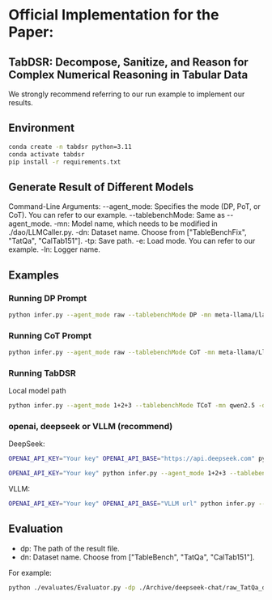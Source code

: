 # Official Implementation for the Paper: 
## **TabDSR: Decompose, Sanitize, and Reason for Complex Numerical Reasoning in Tabular Data**

We strongly recommend referring to our run example to implement our results.

## Environment
```bash
conda create -n tabdsr python=3.11
conda activate tabdsr
pip install -r requirements.txt
```

## Generate Result of Different Models

Command-Line Arguments:
--agent_mode: Specifies the mode (DP, PoT, or CoT). You can refer to our example.
--tablebenchMode: Same as --agent_mode.
-mn: Model name, which needs to be modified in ./dao/LLMCaller.py.
-dn: Dataset name. Choose from ["TableBenchFix", "TatQa", "CalTab151"].
-tp: Save path.
-e: Load mode. You can refer to our example.
-ln: Logger name.

## Examples

### Running DP Prompt

```bash
python infer.py --agent_mode raw --tablebenchMode DP -mn meta-llama/Llama-2-7b-chat-hf -dn TableBenchFix -tp ./Archive/{DatasetName}/meta-llama/Llama-2-7b-chat-hf -e llama -ln test
```

### Running CoT Prompt

```bash
python infer.py --agent_mode raw --tablebenchMode CoT -mn meta-llama/Llama-2-7b-chat-hf -dn TableBenchFix -tp ./Archive/{DatasetName}/meta-llama/Llama-2-7b-chat-hf -e llama -ln test
```

### Running TabDSR

Local model path

```bash
python infer.py --agent_mode 1+2+3 --tablebenchMode TCoT -mn qwen2.5 -dn TableBenchFix -tp ./Archive/{DatasetName}/qwen2.5 -e qwen -ln test
```

### openai, deepseek or VLLM (recommend)

DeepSeek:

```bash
OPENAI_API_KEY="Your key" OPENAI_API_BASE="https://api.deepseek.com" python infer.py --agent_mode 1+2+3 --tablebenchMode PoT -mn deepseek-chat -dn TableBenchFix -tp ./Archive/deepseek-chat -e openai -ln test
```

```bash
OPENAI_API_KEY="Your key" python infer.py --agent_mode 1+2+3 --tablebenchMode PoT -mn gpt-4o -dn TableBenchFix -tp ./Archive/{DatasetName} -e openai -ln test
```

VLLM:

```bash
OPENAI_API_KEY="Your key" OPENAI_API_BASE="VLLM url" python infer.py --agent_mode 1+2+3 --tablebenchMode PoT -mn Qwen/Qwen2.5-7B-Instruct -dn TableBenchFix -tp ./Archive/{DatasetName} -e openai -ln test
```

## Evaluation

- dp: The path of the result file.
- dn: Dataset name. Choose from ["TableBench", "TatQa", "CalTab151"].

For example:

```bash
python ./evaluates/Evaluator.py -dp ./Archive/deepseek-chat/raw_TatQa_deepseek-ai_DeepSeek-V3.json -dn TableBench
```